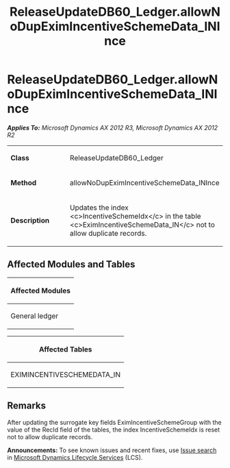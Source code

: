 ﻿---
title: ReleaseUpdateDB60_Ledger.allowNoDupEximIncentiveSchemeData_INInce
TOCTitle: ReleaseUpdateDB60_Ledger.allowNoDupEximIncentiveSchemeData_INInce
ms:assetid: 9a0bb503-1dad-f4b2-8d62-331dc96152f6
ms:mtpsurl: https://msdn.microsoft.com/en-us/library/JJ686285(v=AX.60)
ms:contentKeyID: 49709988
ms.date: 05/18/2015
mtps_version: v=AX.60
---

# ReleaseUpdateDB60\_Ledger.allowNoDupEximIncentiveSchemeData\_INInce 


_**Applies To:** Microsoft Dynamics AX 2012 R3, Microsoft Dynamics AX 2012 R2_

<table>
<colgroup>
<col style="width: 50%" />
<col style="width: 50%" />
</colgroup>
<tbody>
<tr class="odd">
<td><p><strong>Class</strong></p></td>
<td><p>ReleaseUpdateDB60_Ledger</p></td>
</tr>
<tr class="even">
<td><p><strong>Method</strong></p></td>
<td><p>allowNoDupEximIncentiveSchemeData_INInce</p></td>
</tr>
<tr class="odd">
<td><p><strong>Description</strong></p></td>
<td><p>Updates the index &lt;c&gt;IncentiveSchemeIdx&lt;/c&gt; in the table &lt;c&gt;EximIncentiveSchemeData_IN&lt;/c&gt; not to allow duplicate records.</p></td>
</tr>
</tbody>
</table>


## Affected Modules and Tables

<table>
<colgroup>
<col style="width: 100%" />
</colgroup>
<thead>
<tr class="header">
<th><p>Affected Modules</p></th>
</tr>
</thead>
<tbody>
<tr class="odd">
<td><p>General ledger</p></td>
</tr>
</tbody>
</table>


<table>
<colgroup>
<col style="width: 100%" />
</colgroup>
<thead>
<tr class="header">
<th><p>Affected Tables</p></th>
</tr>
</thead>
<tbody>
<tr class="odd">
<td><p>EXIMINCENTIVESCHEMEDATA_IN</p></td>
</tr>
</tbody>
</table>


## Remarks

After updating the surrogate key fields EximIncentiveSchemeGroup with the value of the RecId field of the tables, the index IncentiveSchemeIdx is reset not to allow duplicate records.

  
**Announcements:** To see known issues and recent fixes, use [Issue search](http://go.microsoft.com/fwlink/?linkid=389258) in [Microsoft Dynamics Lifecycle Services](http://go.microsoft.com/fwlink/?linkid=306505) (LCS).

